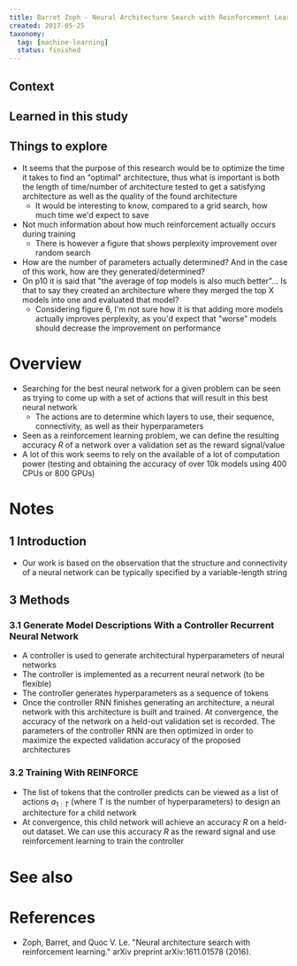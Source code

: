 ```yaml
---
title: Barret Zoph - Neural Architecture Search with Reinforcement Learning (2017)
created: 2017-05-25
taxonomy:
  tag: [machine-learning]
  status: finished
---
```


## Context

## Learned in this study

## Things to explore
* It seems that the purpose of this research would be to optimize the time it takes to find an "optimal" architecture, thus what is important is both the length of time/number of architecture tested to get a satisfying architecture as well as the quality of the found architecture
	* It would be interesting to know, compared to a grid search, how much time we'd expect to save
* Not much information about how much reinforcement actually occurs during training
	* There is however a figure that shows perplexity improvement over random search
* How are the number of parameters actually determined? And in the case of this work, how are they generated/determined?
* On p10 it is said that "the average of top models is also much better"... Is that to say they created an architecture where they merged the top X models into one and evaluated that model?
	* Considering figure 6, I'm not sure how it is that adding more models actually improves perplexity, as you'd expect that "worse" models should decrease the improvement on performance

# Overview
* Searching for the best neural network for a given problem can be seen as trying to come up with a set of actions that will result in this best neural network
	* The actions are to determine which layers to use, their sequence, connectivity, as well as their hyperparameters
* Seen as a reinforcement learning problem, we can define the resulting accuracy $R$ of a network over a validation set as the reward signal/value
* A lot of this work seems to rely on the available of a lot of computation power (testing and obtaining the accuracy of over 10k models using 400 CPUs or 800 GPUs)

# Notes
## 1 Introduction
* Our work is based on the observation that the structure and connectivity of a neural network can be typically specified by a variable-length string

## 3 Methods
### 3.1 Generate Model Descriptions With a Controller Recurrent Neural Network
* A controller is used to generate architectural hyperparameters of neural networks
* The controller is implemented as a recurrent neural network (to be flexible)
* The controller generates hyperparameters as a sequence of tokens
* Once the controller RNN finishes generating an architecture, a neural network with this architecture is built and trained. At convergence, the accuracy of the network on a held-out validation set is recorded. The parameters of the controller RNN are then optimized in order to maximize the expected validation accuracy of the proposed architectures

### 3.2 Training With REINFORCE
* The list of tokens that the controller predicts can be viewed as a list of actions $a_{1:T}$ (where T is the number of hyperparameters) to design an architecture for a child network
* At convergence, this child network will achieve an accuracy $R$ on a held-out dataset. We can use this accuracy $R$ as the reward signal and use reinforcement learning to train the controller

# See also

# References
* Zoph, Barret, and Quoc V. Le. "Neural architecture search with reinforcement learning." arXiv preprint arXiv:1611.01578 (2016).
